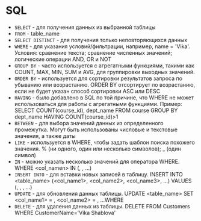 # SQL
- `SELECT` - для получения данных из выбранной таблицы
- `FROM` - table_name
- `SELECT DISTINCT` - для получения только неповторяющихся данных
- `WHERE` - для указания условий/фильтрации, например, name = 'Vika'. Условия: сравнение текста; сравнение численных значений; логические операции AND, OR и NOT
- `GROUP BY` - часто используется с агрегатными функциями, такими как COUNT, MAX, MIN, SUM и AVG, для группировки выходных значений.
- `ORDER BY` - используется для сортировки результатов запроса по убыванию или возрастанию. ORDER BY отсортирует по возрастанию, если не будет указан способ сортировки ASC или DESC
- `HAVING` - было добавлено в SQL по той причине, что WHERE не может использоваться для работы с агрегатными функциями. Пример: SELECT COUNT(course_id), dept_name FROM course GROUP BY dept_name HAVING COUNT(course_id)>1
- `BETWEEN` - для выбора значений данных из определенного промежутка. Могут быть использованы числовые и текстовые значения, а также даты
- `LIKE` - используется в WHERE, чтобы задать шаблон поиска похожего значения. % (ни одного, один или несколько символов); _ (один символ)
-  `IN` - можно указать несколько значений для оператора WHERE. WHERE <col_namen> IN (<value1>, <value2>, …)
- `INSERT INTO` - для вставки новых записей в таблицу. INSERT INTO <table_name> (<col_name1>, <col_name2>, <col_name3>, …)
  VALUES (<value1>, <value2>, <value3>, …)
- `UPDATE` - для обновления данных таблицы. UPDATE <table_name> SET <col_name1> = <value1>, <col_name2> = <value2>, ...WHERE <condition>
- `DELETE` - для удаления данных из таблицы. DELETE FROM Customers WHERE CustomerName='Vika Shablova'
 
